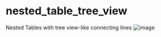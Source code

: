 # nested_table_tree_view

Nested Tables with tree view-like connecting lines
![image](https://github.com/Vivekdev1997/nested_table_tree_view/assets/115968261/e065d672-0df8-4b35-8a20-dc975c0e3a75)
